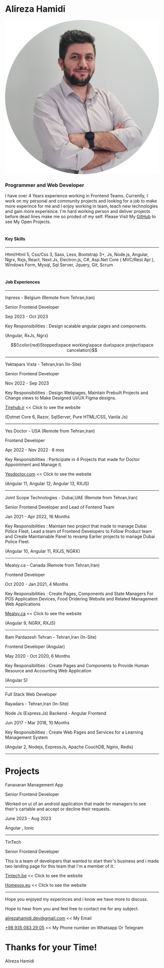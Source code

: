 # Alireza Hamidi
![Profile Picture](./files/prof.png)
### Programmer and Web Developer

I have over 4 Years experience working in Frontend Teams.
Currently, I work on my personal and community projects and looking for a job to make more experince for me and I enjoy working in team, teach new technologies and gain more experience.
I'm hard working person and deliver projects before dead lines make me so proded of my self.
Please Visit My [GitHub](https://github.com/alirezahamidi) to see My Open Projects.
#

#### Key Skills
------------
Html/Html 5, Css/Css 3, Sass, Less, Bootstrap 3+, Js, Node.js, Angular, Ngrx, Rxjs, React, Next.Js, Electron.js, C#, Asp.Net Core ( MVC/Rest Api ), Windows Form, Mysql, Sql Server, Jquery, Git, Scrum

#

#### Job Experiences

-------------

Inpress - Belgium (Remote from Tehran,Iran)

Senior Frontend Developer

Sep 2023 - Oct 2023

Key Responsibilities : Design scalable angular pages and components.

(Angular, RxJs, Ngrx)

$${\color{red}Stopped\space working\space due\space project\space cancelation}$$

-------------

Yektapars Vista - Tehran,Iran (In-Site)

Senior Frontend Developer

Nov 2022 - Sep 2023

Key Responsibilities : Design Webpages, Maintain Prebuilt Projects and Change views to Make Designed UI/UX Figma designs.

[Tirehub.ir](https://tirehub.ir) << Click to see the website

(Dotnet Core 6, Razor, SqlServer, Pure HTML/CSS, Vanila Js)

------------

Yes Doctor - USA (Remote from Tehran,Iran)

Frontend Developer

Apr 2022 - Nov 2022 · 8 mos

Key Responsibilities : Participate in 4 Projects that made for Doctor 
Appointment and Manage it.

[Yesdoctor.com](https://www.yesdoctor.com/) << Click to see the website


(Angular 11, Angular 12, Angular 13, RXJS)

------------

Joint Scope Technologies - Dubai,UAE (Remote from Tehran,Iran)

Senior Frontend Developer and Lead of Fontend Team

Jan 2021 - Apr 2022, 16 Months

Key Responsibilities : Maintain two project that made to manage Dubai Police Fleet, Lead a team of Frontend Developers to Follow Product team and Create Maintainable Panel to revamp Earlier projects to manage Dubai Police Fleet.

(Angular 10, Angular 11, RXJS, NGRX)

------------

Mealsy.ca - Canada (Remote from Tehran,Iran)

Frontend Developer

Oct 2020 - Jan 2021, 4 Months

Key Responsibilities : Create Pages, Components and State Managers For POS Application Devices, Food Oridering Website and Related Management Web Applications

[Mealsy.ca](https://mealsy.ca/) << Click to see the website

(Angular 9, NGRX, RXJS)

------------

Bam Pardazesh Tehran - Tehran,Iran (In-Site)

Frontend Developer (Angular)

May 2020 - Oct 2020, 6 Months

Key Responsibilities : Create Pages and Components to Provide Human Resource and Accounting Web Application

(Angular 5)

------------

Full Stack Web Developer

Rayadars - Tehran,Iran (In-Site)

Node Js (Express.Js) Backend - Angular Frontend

Jun 2017 - Mar 2018, 10 Months

Key Responsibilities : Create Web Pages and Services for a Learning Management System

(Angular 2, Nodejs, ExpressJs, Apache CouchDB, Nginx, Redis)

-------------

# Projects

Fanavaran Management App

Senior Frontend Developer

Worked on ui of an android application that made for managers to see their's cartable and accept or decline their requests.

June 2023 - Aug 2023

Angular , Ionic

-------------

TinTech

Senior Frontend Developer

This is a team of developers that wanted to start their's business and i made two landing page for this team that i'm a member of it.

[Tintech.be](https://tintech.be) << Click to see the website

[Homevox.eu](https://homevox.eu/en) << Click to see the website

-------------

Hope you enjoyed my experinces and i know we have more to discuss.

Hope to hear from you and feel free to contact me for any subject.

[alirezahamidi.dev@gmail.com](mail://alirezahamidi.dev@gmail.com) <<  My Email

[+98 935 083 29 05](tel://+989350832905) <<  My Phone number on Whatsapp Or Telegram

# Thanks for your Time!

Alireza Hamidi
